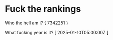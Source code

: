 # Fuck the rankings

Who the hell am I?
{ 7342251 }

What fucking year is it?
[ 2025-01-10T05:00:00Z ]
